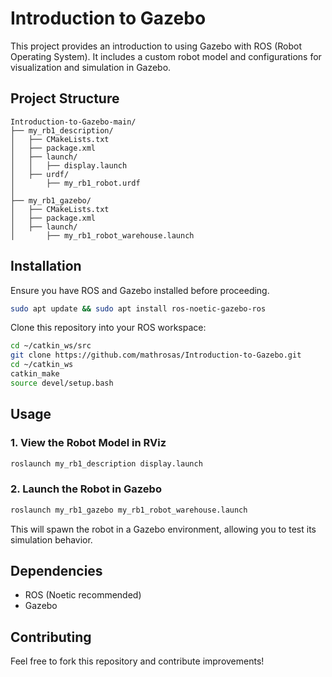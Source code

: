 # Introduction to Gazebo

This project provides an introduction to using Gazebo with ROS (Robot Operating System). It includes a custom robot model and configurations for visualization and simulation in Gazebo.

## Project Structure

```
Introduction-to-Gazebo-main/
├── my_rb1_description/
│   ├── CMakeLists.txt
│   ├── package.xml
│   ├── launch/
│   │   ├── display.launch
│   ├── urdf/
│       ├── my_rb1_robot.urdf
│
├── my_rb1_gazebo/
│   ├── CMakeLists.txt
│   ├── package.xml
│   ├── launch/
│       ├── my_rb1_robot_warehouse.launch
```

## Installation

Ensure you have ROS and Gazebo installed before proceeding.

```sh
sudo apt update && sudo apt install ros-noetic-gazebo-ros
```

Clone this repository into your ROS workspace:

```sh
cd ~/catkin_ws/src
git clone https://github.com/mathrosas/Introduction-to-Gazebo.git
cd ~/catkin_ws
catkin_make
source devel/setup.bash
```

## Usage

### 1. View the Robot Model in RViz

```sh
roslaunch my_rb1_description display.launch
```

### 2. Launch the Robot in Gazebo

```sh
roslaunch my_rb1_gazebo my_rb1_robot_warehouse.launch
```

This will spawn the robot in a Gazebo environment, allowing you to test its simulation behavior.

## Dependencies

- ROS (Noetic recommended)
- Gazebo

## Contributing

Feel free to fork this repository and contribute improvements!

